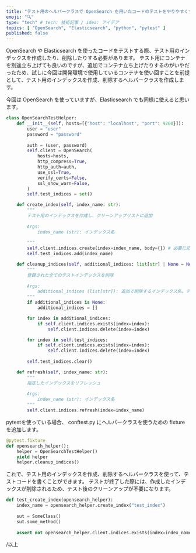 ```yaml
---
title: "テスト用のヘルパークラスで OpenSearch を用いたコードのテストをやりやすくする"
emoji: "🔍"
type: "tech" # tech: 技術記事 / idea: アイデア
topics: [ "OpenSearch", "Elasticsearch", "python", "pytest" ]
published: false
---
```


OpenSearch や Elasticsearch を使ったコードをテストする際、テスト用のインデックスを作成したり、削除したりする必要があります。
テスト用にコンテナを別途立ち上げても良いのですが、追加でコンテナ立ち上げたりするのがいやだったため、試しに今回は開発環境で使用しているコンテナを使い回すことを前提として、テスト用のインデックスを作成、削除するヘルパークラスを作成します。

今回は OpenSearch を使っていますが、Elasticsearch でも同様に使えると思います。


```python:helper.py
class OpenSearchTestHelper:
    def __init__(self, hosts=[{"host": "localhost", "port": 9200}]):
        user = "user"
        password = "password"
        
        auth = (user, password)
        self.client = OpenSearch(
            hosts=hosts,
            http_compress=True,
            http_auth=auth,
            use_ssl=True,
            verify_certs=False,
            ssl_show_warn=False,
        )
        self.test_indices = set()

    def create_index(self, index_name: str):
        """
        テスト用のインデックスを作成し、クリーンアップリストに追加
        
        Args:
            index_name (str): インデックス名
            
        """
        self.client.indices.create(index=index_name, body={}) # 必要に応じて設定を追加
        self.test_indices.add(index_name)

    def cleanup_indices(self, additional_indices: list[str] | None = None):
        """
        登録された全てのテストインデックスを削除
        
        Args:
            additional_indices (list[str]): 追加で削除するインデックス名。テスト対象コード内で作成したインデックスを削除する際に使用
        """
        if additional_indices is None:
            additional_indices = []

        for index in additional_indices:
            if self.client.indices.exists(index=index):
                self.client.indices.delete(index=index)

        for index in self.test_indices:
            if self.client.indices.exists(index=index):
                self.client.indices.delete(index=index)
                
        self.test_indices.clear()

    def refresh(self, index_name: str):
        """
        指定したインデックスをリフレッシュ
        
        Args:
            index_name (str): インデックス名
        """
        self.client.indices.refresh(index=index_name)
```

pytestを使っている場合、 conftest.py にヘルパークラスを使うための fixture を追加します。

```python:conftest.py
@pytest.fixture
def opensearch_helper():
    helper = OpenSearchTestHelper()
    yield helper
    helper.cleanup_indices()
```


これで、テスト用のインデックスを作成、削除するヘルパークラスを使って、テストコードを書くことができます。
テストが終了した際には、作成したインデックスが削除されるため、テスト後のクリーンアップが不要になります。

```python:test_code.py
def test_create_index(opensearch_helper):
    index_name = opensearch_helper.create_index("test_index")
    
    sut = SomeClass()
    sut.some_method()
    
    assert not opensearch_helper.client.indices.exists(index=index_name)
```

/以上